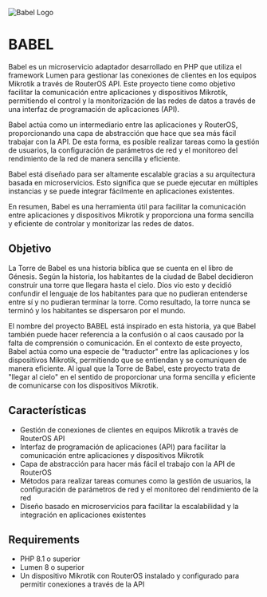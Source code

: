 ![Babel Logo](https://user-images.githubusercontent.com/97613884/212135699-cdc825eb-48da-40cc-b97b-56ef8715d7c1.png)

# BABEL

Babel es un microservicio adaptador desarrollado en PHP que utiliza el framework Lumen para gestionar las conexiones de clientes en los equipos Mikrotik a través de RouterOS API. Este proyecto tiene como objetivo facilitar la comunicación entre aplicaciones y dispositivos Mikrotik, permitiendo el control y la monitorización de las redes de datos a través de una interfaz de programación de aplicaciones (API).

Babel actúa como un intermediario entre las aplicaciones y RouterOS, proporcionando una capa de abstracción que hace que sea más fácil trabajar con la API. De esta forma, es posible realizar tareas como la gestión de usuarios, la configuración de parámetros de red y el monitoreo del rendimiento de la red de manera sencilla y eficiente.

Babel está diseñado para ser altamente escalable gracias a su arquitectura basada en microservicios. Esto significa que se puede ejecutar en múltiples instancias y se puede integrar fácilmente en aplicaciones existentes.

En resumen, Babel es una herramienta útil para facilitar la comunicación entre aplicaciones y dispositivos Mikrotik y proporciona una forma sencilla y eficiente de controlar y monitorizar las redes de datos.

## Objetivo

La Torre de Babel es una historia bíblica que se cuenta en el libro de Génesis. Según la historia, los habitantes de la ciudad de Babel decidieron construir una torre que llegara hasta el cielo. Dios vio esto y decidió confundir el lenguaje de los habitantes para que no pudieran entenderse entre sí y no pudieran terminar la torre. Como resultado, la torre nunca se terminó y los habitantes se dispersaron por el mundo.

El nombre del proyecto BABEL está inspirado en esta historia, ya que Babel también puede hacer referencia a la confusión o al caos causado por la falta de comprensión o comunicación. En el contexto de este proyecto, Babel actúa como una especie de "traductor" entre las aplicaciones y los dispositivos Mikrotik, permitiendo que se entiendan y se comuniquen de manera eficiente. Al igual que la Torre de Babel, este proyecto trata de "llegar al cielo" en el sentido de proporcionar una forma sencilla y eficiente de comunicarse con los dispositivos Mikrotik.

## Características

-   Gestión de conexiones de clientes en equipos Mikrotik a través de RouterOS API
-   Interfaz de programación de aplicaciones (API) para facilitar la comunicación entre aplicaciones y dispositivos Mikrotik
-   Capa de abstracción para hacer más fácil el trabajo con la API de RouterOS
-   Métodos para realizar tareas comunes como la gestión de usuarios, la configuración de parámetros de red y el monitoreo del rendimiento de la red
-   Diseño basado en microservicios para facilitar la escalabilidad y la integración en aplicaciones existentes

## Requirements

-   PHP 8.1 o superior
-   Lumen 8 o superior
-   Un dispositivo Mikrotik con RouterOS instalado y configurado para permitir conexiones a través de la API

